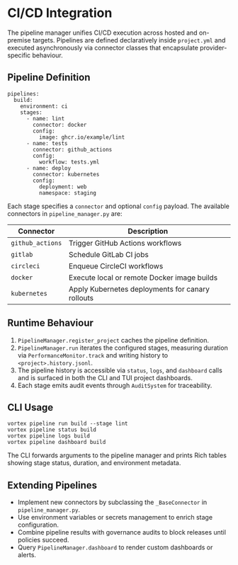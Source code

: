 # CI/CD Integration

The pipeline manager unifies CI/CD execution across hosted and on-premise targets.
Pipelines are defined declaratively inside `project.yml` and executed asynchronously
via connector classes that encapsulate provider-specific behaviour.

## Pipeline Definition

```
pipelines:
  build:
    environment: ci
    stages:
      - name: lint
        connector: docker
        config:
          image: ghcr.io/example/lint
      - name: tests
        connector: github_actions
        config:
          workflow: tests.yml
      - name: deploy
        connector: kubernetes
        config:
          deployment: web
          namespace: staging
```

Each stage specifies a `connector` and optional `config` payload. The available
connectors in `pipeline_manager.py` are:

| Connector          | Description                                       |
| ------------------ | ------------------------------------------------- |
| `github_actions`   | Trigger GitHub Actions workflows                  |
| `gitlab`           | Schedule GitLab CI jobs                           |
| `circleci`         | Enqueue CircleCI workflows                        |
| `docker`           | Execute local or remote Docker image builds       |
| `kubernetes`       | Apply Kubernetes deployments for canary rollouts  |

## Runtime Behaviour

1. `PipelineManager.register_project` caches the pipeline definition.
2. `PipelineManager.run` iterates the configured stages, measuring duration via
   `PerformanceMonitor.track` and writing history to `<project>.history.jsonl`.
3. The pipeline history is accessible via `status`, `logs`, and `dashboard` calls
   and is surfaced in both the CLI and TUI project dashboards.
4. Each stage emits audit events through `AuditSystem` for traceability.

## CLI Usage

```
vortex pipeline run build --stage lint
vortex pipeline status build
vortex pipeline logs build
vortex pipeline dashboard build
```

The CLI forwards arguments to the pipeline manager and prints Rich tables showing
stage status, duration, and environment metadata.

## Extending Pipelines

- Implement new connectors by subclassing the `_BaseConnector` in
  `pipeline_manager.py`.
- Use environment variables or secrets management to enrich stage configuration.
- Combine pipeline results with governance audits to block releases until policies
  succeed.
- Query `PipelineManager.dashboard` to render custom dashboards or alerts.
